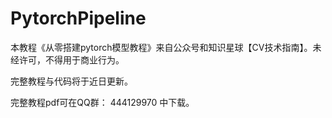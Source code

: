 # PytorchPipeline

本教程《从零搭建pytorch模型教程》来自公众号和知识星球【CV技术指南】。未经许可，不得用于商业行为。

完整教程与代码将于近日更新。

完整教程pdf可在QQ群： 444129970  中下载。
